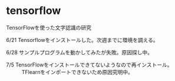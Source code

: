 # tensorflow
TensorFlowを使った文字認識の研究

6/21 Tensorflowをインストールした。次週までに環境を調える。

6/28 サンプルプログラムを動かしてみたが失敗。原因探し中。

7/5  TensorFlowをインストールできてないようなので再インストール。
　　　TFlearnをインポートできないため原因究明中。

